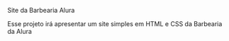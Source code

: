Site da Barbearia Alura

Esse projeto irá apresentar um site simples em HTML e CSS da Barbearia da Alura
